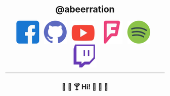 <div align="center">
  <h1>@abeerration</h1>
  <div>
    <a href="https://www.facebook.com/profile.php?id=100090875457883"><img height="72" alt="Facebook" src="icons/fb.webp"></a>&nbsp;&nbsp;&nbsp;
    <a href="https://github.com/abeerration"><img height="72" alt="GitHub" src="icons/github.webp"></a>&nbsp;&nbsp;&nbsp;
    <a href=""><img height="72" alt="YouTube" src="icons/yt.jpg"></a>&nbsp;&nbsp;&nbsp;
    <a href=""><img height="72" alt="Foursquare" src="icons/foursquare.webp"></a>&nbsp;&nbsp;&nbsp;
    <a href=""><img height="72" alt="Spotify" src="icons/spotify.webp"></a>&nbsp;&nbsp;&nbsp;
    <a href=""><img height="72" alt="Discord" src="icons/discord.jpg"></a>
  </div>
  <hr>
  <h2>🍹 🍷 🍸 Hi! 🍩 🍧 🍰 </h2>
</div>
